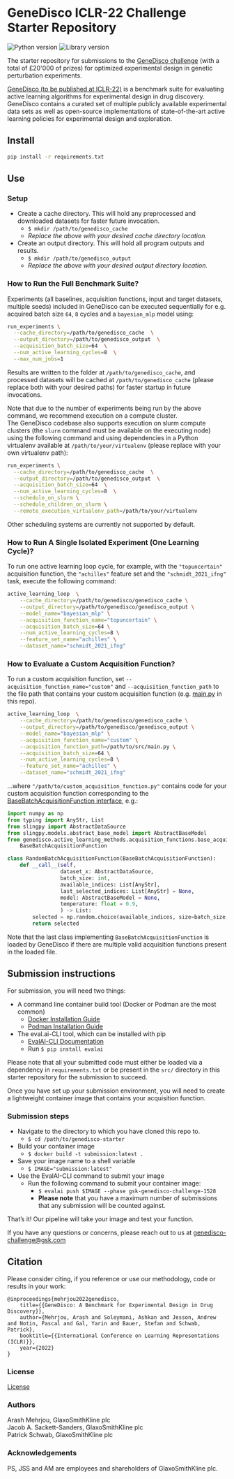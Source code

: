 # GeneDisco ICLR-22 Challenge Starter Repository

![Python version](https://img.shields.io/badge/Python-3.8-blue)
![Library version](https://img.shields.io/badge/Version-1.0.0-blue)

The starter repository for submissions to the [GeneDisco challenge](https://www.gsk.ai/genedisco-challenge/) (with a total of £20'000 of prizes) for optimized experimental design in genetic perturbation experiments.

[GeneDisco (to be published at ICLR-22)](https://arxiv.org/abs/2110.11875) is a benchmark suite for evaluating active 
learning algorithms for experimental design in drug discovery. 
GeneDisco contains a curated set of multiple publicly available experimental data sets as well as open-source 
implementations of state-of-the-art active learning policies for experimental design and exploration.

## Install

```bash
pip install -r requirements.txt
```

## Use

### Setup

- Create a cache directory. This will hold any preprocessed and downloaded datasets for faster future invocation.
  - `$ mkdir /path/to/genedisco_cache`
  - _Replace the above with your desired cache directory location._
- Create an output directory. This will hold all program outputs and results.
  - `$ mkdir /path/to/genedisco_output`
  - _Replace the above with your desired output directory location._

### How to Run the Full Benchmark Suite?

Experiments (all baselines, acquisition functions, input and target datasets, multiple seeds) included in GeneDisco can be executed sequentially for e.g. acquired batch size `64`, `8` cycles and a `bayesian_mlp` model using:
```bash
run_experiments \
  --cache_directory=/path/to/genedisco_cache  \
  --output_directory=/path/to/genedisco_output  \
  --acquisition_batch_size=64  \
  --num_active_learning_cycles=8  \
  --max_num_jobs=1
```
Results are written to the folder at `/path/to/genedisco_cache`, and processed datasets will be cached at `/path/to/genedisco_cache` (please replace both with your desired paths) for faster startup in future invocations.


Note that due to the number of experiments being run by the above command, we recommend execution on a compute cluster.<br/>
The GeneDisco codebase also supports execution on slurm compute clusters (the `slurm` command must be available on the executing node) using the following command and using dependencies in a Python virtualenv available at `/path/to/your/virtualenv` (please replace with your own virtualenv path):
```bash
run_experiments \
  --cache_directory=/path/to/genedisco_cache  \
  --output_directory=/path/to/genedisco_output  \
  --acquisition_batch_size=64  \
  --num_active_learning_cycles=8  \
  --schedule_on_slurm \
  --schedule_children_on_slurm \
  --remote_execution_virtualenv_path=/path/to/your/virtualenv
```

Other scheduling systems are currently not supported by default.

### How to Run A Single Isolated Experiment (One Learning Cycle)?

To run one active learning loop cycle, for example, with the `"topuncertain"` acquisition function, the `"achilles"` feature set and
the `"schmidt_2021_ifng"` task, execute the following command:
```bash
active_learning_loop  \
    --cache_directory=/path/to/genedisco/genedisco_cache \
    --output_directory=/path/to/genedisco/genedisco_output \
    --model_name="bayesian_mlp" \
    --acquisition_function_name="topuncertain" \
    --acquisition_batch_size=64 \
    --num_active_learning_cycles=8 \
    --feature_set_name="achilles" \
    --dataset_name="schmidt_2021_ifng" 
```


### How to Evaluate a Custom Acquisition Function?

To run a custom acquisition function, set `--acquisition_function_name="custom"` and `--acquisition_function_path` to the file path that contains your custom acquisition function (e.g. [main.py](src/main.py) in this repo).
```bash
active_learning_loop  \
    --cache_directory=/path/to/genedisco/genedisco_cache \
    --output_directory=/path/to/genedisco/genedisco_output \
    --model_name="bayesian_mlp" \
    --acquisition_function_name="custom" \
    --acquisition_function_path=/path/to/src/main.py \
    --acquisition_batch_size=64 \
    --num_active_learning_cycles=8 \
    --feature_set_name="achilles" \
    --dataset_name="schmidt_2021_ifng" 
```

...where `"/path/to/custom_acquisition_function.py"` contains code for your custom acquisition function corresponding to the [BaseBatchAcquisitionFunction interface](genedisco/active_learning_methods/acquisition_functions/base_acquisition_function.py), e.g.:

```python
import numpy as np
from typing import AnyStr, List
from slingpy import AbstractDataSource
from slingpy.models.abstract_base_model import AbstractBaseModel
from genedisco.active_learning_methods.acquisition_functions.base_acquisition_function import \
    BaseBatchAcquisitionFunction

class RandomBatchAcquisitionFunction(BaseBatchAcquisitionFunction):
    def __call__(self,
                 dataset_x: AbstractDataSource,
                 batch_size: int,
                 available_indices: List[AnyStr], 
                 last_selected_indices: List[AnyStr] = None, 
                 model: AbstractBaseModel = None,
                 temperature: float = 0.9,
                 ) -> List:
        selected = np.random.choice(available_indices, size=batch_size, replace=False)
        return selected
```
Note that the last class implementing `BaseBatchAcquisitionFunction` is loaded by GeneDisco if there are multiple valid acquisition functions present in the loaded file.

## Submission instructions

For submission, you will need two things:

- A command line container build tool (Docker or Podman are the most common)
  - [Docker Installation Guide](https://docs.docker.com/get-docker/)
  - [Podman Installation Guide](https://podman.io/getting-started/installation)
- The eval.ai-CLI tool, which can be installed with pip
  - [EvalAI-CLI Documentation](https://cli.eval.ai/)
  - Run `$ pip install evalai`

Please note that all your submitted code must either be loaded via a dependency in `requirements.txt` or be present in the `src/` 
directory in this starter repository for the submission to succeed.

Once you have set up your submission environment, you will need to create a lightweight container image that contains your acquisition function.

### Submission steps

- Navigate to the directory to which you have cloned this repo to.
  - `$ cd /path/to/genedisco-starter`
- Build your container image
  - `$ docker build -t submission:latest .`
- Save your image name to a shell variable
  - `$ IMAGE="submission:latest"`
- Use the EvalAI-CLI command to submit your image
  - Run the following command to submit your container image:
    - `$ evalai push $IMAGE --phase gsk-genedisco-challenge-1528`
    - **Please note** that you have a maximum number of submissions that any submission will be counted against.

That’s it! Our pipeline will take your image and test your function.

If you have any questions or concerns, please reach out to us at [genedisco-challenge@gsk.com](mailto:genedisco-challenge@gsk.com?subject=[GeneDisco-Support-Request])


## Citation

Please consider citing, if you reference or use our methodology, code or results in your work:

    @inproceedings{mehrjou2022genedisco,
        title={{GeneDisco: A Benchmark for Experimental Design in Drug Discovery}},
        author={Mehrjou, Arash and Soleymani, Ashkan and Jesson, Andrew and Notin, Pascal and Gal, Yarin and Bauer, Stefan and Schwab, Patrick},
        booktitle={{International Conference on Learning Representations (ICLR)}},
        year={2022}
    }

### License

[License](LICENSE.txt)

### Authors

Arash Mehrjou, GlaxoSmithKline plc<br/>
Jacob A. Sackett-Sanders, GlaxoSmithKline plc<br/>
Patrick Schwab, GlaxoSmithKline plc<br/>

### Acknowledgements

PS, JSS and AM are employees and shareholders of GlaxoSmithKline plc.